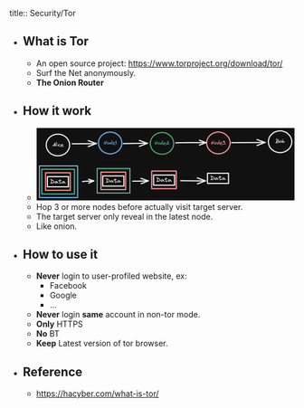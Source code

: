 title:: Security/Tor

- ## What is Tor
	- An open source project: https://www.torproject.org/download/tor/
	- Surf the Net anonymously.
	- **The Onion Router**
- ## How it work
	- ![image.png](../assets/image_1662351229546_0.png)
	- Hop 3 or more nodes before actually visit target server.
	- The target server only reveal in the latest node.
	- Like onion.
- ## How to use it
	- **Never** login to user-profiled website, ex:
		- Facebook
		- Google
		- ...
	- **Never** login **same** account in non-tor mode.
	- **Only** HTTPS
	- **No** BT
	- **Keep** Latest version of tor browser.
- ## Reference
	- https://hacyber.com/what-is-tor/